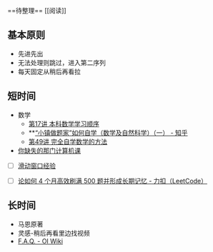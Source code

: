 ==待整理==
[[阅读]]
## 基本原则
- 先进先出
- 无法处理则跳过，进入第二序列
- 每天固定从稍后再看拉
## 短时间
- 数学
	- [第17讲 本科数学学习顺序](https://www.bilibili.com/video/BV1kY4y1R76G?spm_id_from=333.1245.0.0)
	-  **[“小镇做题家”如何自学（数学及自然科学）（一） - 知乎](https://zhuanlan.zhihu.com/p/8050878695)
	- [第49讲 完全自学数学的方法](https://www.bilibili.com/video/BV19Z421a7Di?spm_id_from=333.1245.0.0)
- [你缺失的那门计算机课](https://www.criwits.top/missing)
- [ ] [滑动窗口经验](https://leetcode.cn/problems/longest-substring-without-repeating-characters/solutions/876061/yi-ge-mo-ban-miao-sha-10dao-zhong-deng-n-sb0x/)
* [ ] [论如何 4 个月高效刷满 500 题并形成长期记忆 - 力扣（LeetCode）](https://leetcode.cn/circle/discuss/jq9Zke/)
## 长时间
- 马恩原著
- 灵感-稍后再看里边找视频
- [F.A.Q. - OI Wiki](https://oi-wiki.org/intro/faq/)
